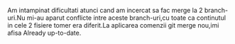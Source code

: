 Am intampinat dificultati atunci cand am incercat sa fac merge la 2 branch-uri.Nu mi-au aparut conflicte intre aceste branch-uri,cu toate ca continutul in cele 2 fisiere tomer era diferit.La aplicarea comenzii git merge nou,imi afisa Already up-to-date.
